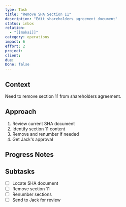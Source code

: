 ```yaml
---
type: Task
title: "Remove SHA Section 11"
description: "Edit shareholders agreement document"
status: inbox
relation:
  - "[[mokai]]"
category: operations
impact: 6
effort: 2
project:
client:
due:
Done: false
---
```


## Context
Need to remove section 11 from shareholders agreement.

## Approach
1. Review current SHA document
2. Identify section 11 content
3. Remove and renumber if needed
4. Get Jack's approval

## Progress Notes


## Subtasks
- [ ] Locate SHA document
- [ ] Remove section 11
- [ ] Renumber sections
- [ ] Send to Jack for review

